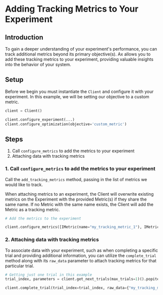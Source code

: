 # Adding Tracking Metrics to Your Experiment

## Introduction

To gain a deeper understanding of your experiment's performance, you can track
additional metrics beyond its primary objective(s). Ax allows you to add these
tracking metrics to your experiment, providing valuable insights into the
behavior of your system.

## Setup

Before we begin you must instantiate the `Client` and configure it with your
experiment. In this example, we will be setting our objective to a custom
metric.

```python
client = Client()

client.configure_experiment(...)
client.configure_optimization(objective='custom_metric')
```

## Steps

1. Call `configure_metrics` to add the metrics to your experiment
2. Attaching data with tracking metrics

### 1. Call `configure_metrics` to add the metrics to your experiment

Call the `add_tracking_metrics` method, passing in the list of metrics we would
like to track.

When attaching metrics to an experiment, the Client will overwrite existing
metrics on the Experiment with the provided Metric(s) if they share the same
name. If no Metric with the same name exists, the Client will add the Metric as
a tracking metric.

```python
# Add the metrics to the experiment

client.configure_metrics([IMetric(name="my_tracking_metric_1"), IMetric(name="my_tracking_metric_2")])
```

### 2. Attaching data with tracking metrics

To associate data with your experiment, such as when completing a specific trial
and providing additional information, you can utilize the `complete_trial`
method along with its `raw_data` parameter to attach tracking metrics for that
particular trial.

```python
# Getting just one trial in this example
trial_index, parameters = client.get_next_trials(max_trials=1)().popitem()

client.complete_trial(trial_index=trial_index, raw_data={"my_tracking_metric_1": ..., "my_tracking_metric_2": ...})
```
